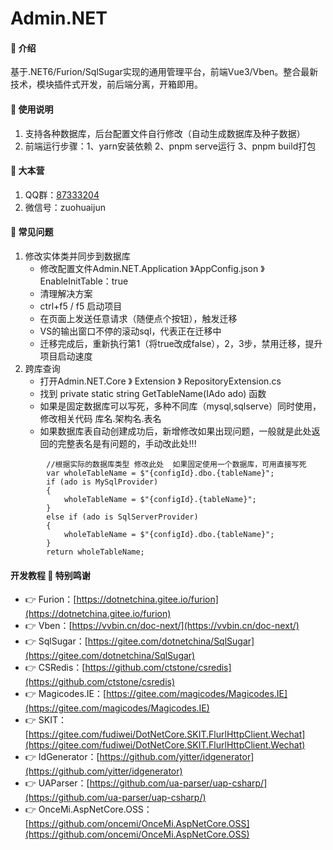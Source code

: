# Admin.NET

#### 🎁 介绍
基于.NET6/Furion/SqlSugar实现的通用管理平台，前端Vue3/Vben。整合最新技术，模块插件式开发，前后端分离，开箱即用。


#### 📖 使用说明

1.  支持各种数据库，后台配置文件自行修改（自动生成数据库及种子数据）
2.  前端运行步骤：1、yarn安装依赖 2、pnpm serve运行 3、pnpm build打包


#### 🍎 大本营
1.  QQ群：[87333204](https://jq.qq.com/?_wv=1027&k=1t8iqf0G)
2.  微信号：zuohuaijun

#### 📖 常见问题
1. 修改实体类并同步到数据库
    - 修改配置文件Admin.NET.Application 》AppConfig.json 》EnableInitTable：true
    - 清理解决方案
    - ctrl+f5 / f5 启动项目
    - 在页面上发送任意请求（随便点个按钮），触发迁移
    - VS的输出窗口不停的滚动sql，代表正在迁移中
    - 迁移完成后，重新执行第1（将true改成false），2，3步，禁用迁移，提升项目启动速度
2. 跨库查询
    - 打开Admin.NET.Core 》 Extension 》 RepositoryExtension.cs
    - 找到 private static string GetTableName<T>(IAdo ado) 函数
    - 如果是固定数据库可以写死，多种不同库（mysql,sqlserve）同时使用，修改相关代码 库名.架构名.表名
    - 如果数据库表自动创建成功后，新增修改如果出现问题，一般就是此处返回的完整表名是有问题的，手动改此处!!!
```
        //根据实际的数据库类型 修改此处  如果固定使用一个数据库，可用直接写死
        var wholeTableName = $"{configId}.dbo.{tableName}";
        if (ado is MySqlProvider)
        {
            wholeTableName = $"{configId}.{tableName}";
        }
        else if (ado is SqlServerProvider)
        {
            wholeTableName = $"{configId}.dbo.{tableName}";
        }
        return wholeTableName;
```



#### 开发教程 💐 特别鸣谢
- 👉 Furion：[https://dotnetchina.gitee.io/furion](https://dotnetchina.gitee.io/furion)
- 👉 Vben：[https://vvbin.cn/doc-next/](https://vvbin.cn/doc-next/)
- 👉 SqlSugar：[https://gitee.com/dotnetchina/SqlSugar](https://gitee.com/dotnetchina/SqlSugar)
- 👉 CSRedis：[https://github.com/ctstone/csredis](https://github.com/ctstone/csredis)
- 👉 Magicodes.IE：[https://gitee.com/magicodes/Magicodes.IE](https://gitee.com/magicodes/Magicodes.IE)
- 👉 SKIT：[https://gitee.com/fudiwei/DotNetCore.SKIT.FlurlHttpClient.Wechat](https://gitee.com/fudiwei/DotNetCore.SKIT.FlurlHttpClient.Wechat)
- 👉 IdGenerator：[https://github.com/yitter/idgenerator](https://github.com/yitter/idgenerator)
- 👉 UAParser：[https://github.com/ua-parser/uap-csharp/](https://github.com/ua-parser/uap-csharp/)
- 👉 OnceMi.AspNetCore.OSS：[https://github.com/oncemi/OnceMi.AspNetCore.OSS](https://github.com/oncemi/OnceMi.AspNetCore.OSS)
